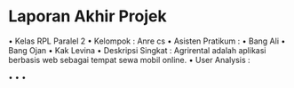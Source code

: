 # Laporan Akhir Projek

• Kelas RPL Paralel 2
• Kelompok : Anre cs
• Asisten Pratikum :
    • Bang Ali
    • Bang Ojan
    • Kak Levina
• Deskripsi Singkat :
    Agrirental adalah aplikasi berbasis web sebagai tempat sewa mobil online.
• User Analysis :
    
•
•
•

